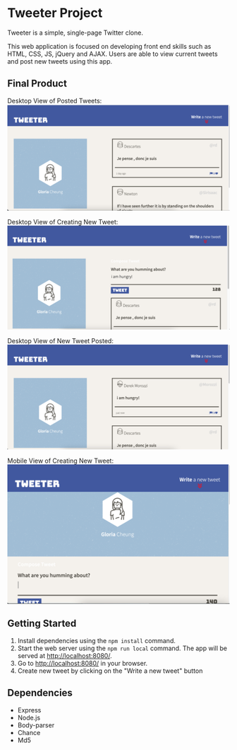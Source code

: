 # Tweeter Project

Tweeter is a simple, single-page Twitter clone.

This web application is focused on developing front end skills such as HTML, CSS, JS, jQuery and AJAX. Users are able to view current tweets and post new tweets using this app. 

## Final Product

Desktop View of Posted Tweets:
!["posted tweets"](./docs/desktop_view.png)

Desktop View of Creating New Tweet:
!["create new tweet"](./docs/desktop_newtweet.png)

Desktop View of New Tweet Posted:
!["new tweet posted"](./docs/desktop_newtweet_posted.png)

Mobile View of Creating New Tweet:
!["create new tweet mobile"](./docs/mobile_view.png)

## Getting Started

1. Install dependencies using the `npm install` command.
2. Start the web server using the `npm run local` command. The app will be served at <http://localhost:8080/>.
3. Go to <http://localhost:8080/> in your browser.
4. Create new tweet by clicking on the "Write a new tweet" button

## Dependencies

- Express
- Node.js
- Body-parser
- Chance 
- Md5
